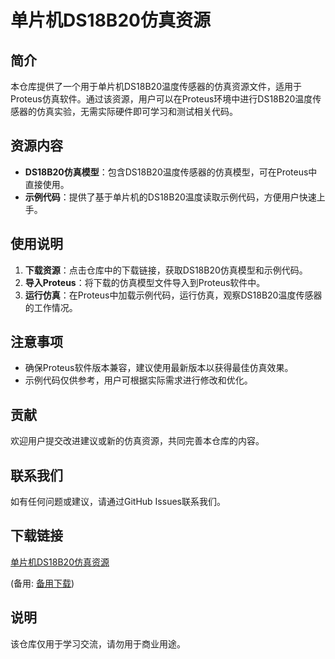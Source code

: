 # 单片机DS18B20仿真资源

## 简介
本仓库提供了一个用于单片机DS18B20温度传感器的仿真资源文件，适用于Proteus仿真软件。通过该资源，用户可以在Proteus环境中进行DS18B20温度传感器的仿真实验，无需实际硬件即可学习和测试相关代码。

## 资源内容
- **DS18B20仿真模型**：包含DS18B20温度传感器的仿真模型，可在Proteus中直接使用。
- **示例代码**：提供了基于单片机的DS18B20温度读取示例代码，方便用户快速上手。

## 使用说明
1. **下载资源**：点击仓库中的下载链接，获取DS18B20仿真模型和示例代码。
2. **导入Proteus**：将下载的仿真模型文件导入到Proteus软件中。
3. **运行仿真**：在Proteus中加载示例代码，运行仿真，观察DS18B20温度传感器的工作情况。

## 注意事项
- 确保Proteus软件版本兼容，建议使用最新版本以获得最佳仿真效果。
- 示例代码仅供参考，用户可根据实际需求进行修改和优化。

## 贡献
欢迎用户提交改进建议或新的仿真资源，共同完善本仓库的内容。

## 联系我们
如有任何问题或建议，请通过GitHub Issues联系我们。

## 下载链接
[单片机DS18B20仿真资源](https://pan.quark.cn/s/2e902c84a14e) 

(备用: [备用下载](https://pan.baidu.com/s/1CCCSloFKUyV3R8NLMEXbyA?pwd=1234))

## 说明

该仓库仅用于学习交流，请勿用于商业用途。

